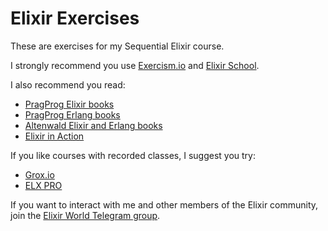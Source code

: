 # Elixir Exercises

These are exercises for my Sequential Elixir course.

I strongly recommend you use [Exercism.io](https://exercism.org/) and [Elixir School](https://elixirschool.com/en).

I also recommend you read:
  - [PragProg Elixir books](https://pragprog.com/search/?q=elixir)
  - [PragProg Erlang books](https://pragprog.com/search/?q=erlang)
  - [Altenwald Elixir and Erlang books](https://altenwald.com/)
  - [Elixir in Action](https://www.manning.com/books/elixir-in-action-second-edition)
  
If you like courses with recorded classes, I suggest you try:
  - [Grox.io](https://grox.io/)
  - [ELX PRO](https://elxpro.com/)
  
If you want to interact with me and other members of the Elixir community, join the [Elixir World Telegram group](https://t.me/elixir_world).
